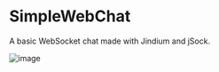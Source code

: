 # SimpleWebChat
A basic WebSocket chat made with Jindium and jSock.

![image](https://user-images.githubusercontent.com/50149309/166139319-b87ebc06-5cc9-42ca-87c7-de5f6879d7ae.png)
